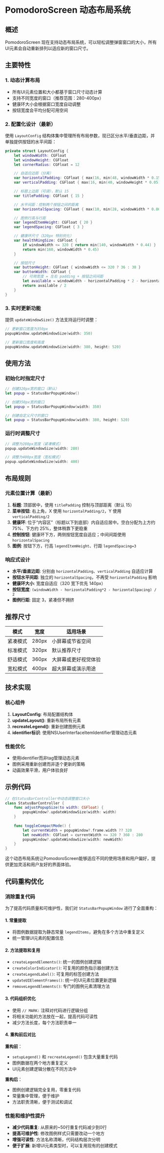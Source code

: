 # PomodoroScreen 动态布局系统

## 概述

PomodoroScreen 现在支持动态布局系统，可以轻松调整弹窗窗口的大小，所有UI元素会自动重新排列以适应新的窗口尺寸。

## 主要特性

### 1. 动态计算布局
- 所有UI元素位置和大小都基于窗口尺寸动态计算
- 支持不同宽度的窗口（推荐范围：280-400px）
- 健康环大小会根据窗口宽度自动调整
- 按钮宽度会平均分配可用空间

### 2. 配置化设计（最新）
使用 `LayoutConfig` 结构体集中管理所有布局参数，现已区分水平/垂直边距，并单独提供按钮的水平间距：
```swift
private struct LayoutConfig {
    let windowWidth: CGFloat
    let windowHeight: CGFloat
    let cornerRadius: CGFloat = 12

    // 自适应边距（分离）
    var horizontalPadding: CGFloat { max(16, min(48, windowWidth * 0.15)) }
    var verticalPadding: CGFloat { max(16, min(40, windowHeight * 0.05)) }

    // 标题上边距（可调），默认 15
    var titlePadding: CGFloat { 15 }

    // 水平间距：控制两个按钮之间的距离
    var horizontalSpacing: CGFloat { max(10, min(28, windowWidth * 0.06)) }

    // 图例行高与行距
    var legendItemHeight: CGFloat { 20 }
    var legendSpacing: CGFloat { 3 }

    // 健康环尺寸（320px 特别优化）
    var healthRingSize: CGFloat {
        if windowWidth <= 320 { return min(140, windowWidth * 0.44) }
        return min(160, windowWidth * 0.45)
    }

    // 按钮尺寸
    var buttonHeight: CGFloat { windowWidth <= 320 ? 36 : 38 }
    var buttonWidth: CGFloat {
        // 可用宽度 = 左右 padding + 按钮之间间距
        let available = windowWidth - horizontalPadding * 2 - horizontalSpacing
        return available / 2
    }
}
```

### 3. 实时更新功能
提供 `updateWindowSize()` 方法支持运行时调整：
```swift
// 更新窗口宽度为350px
popupWindow.updateWindowSize(width: 350)

// 更新窗口宽度和高度
popupWindow.updateWindowSize(width: 380, height: 520)
```

## 使用方法

### 初始化时指定尺寸
```swift
// 创建320px宽的窗口（默认）
let popup = StatusBarPopupWindow()

// 创建350px宽的窗口
let popup = StatusBarPopupWindow(width: 350)

// 创建自定义尺寸的窗口
let popup = StatusBarPopupWindow(width: 380, height: 520)
```

### 运行时调整尺寸
```swift
// 调整为280px宽度（紧凑模式）
popup.updateWindowSize(width: 280)

// 调整为400px宽度（宽松模式）
popup.updateWindowSize(width: 400)
```

## 布局规则

### 元素位置计算（最新）
1. **标题**: 顶部居中，使用 `titlePadding` 控制与顶部距离（默认 15）
2. **菜单按钮**: 右上角，X 使用 `horizontalPadding/2`，Y 使用 `verticalPadding/2`
3. **健康环**: 位于“内容区”（标题以下到底部）内自适应居中。空白分配为上方约 75%、下方约 25%，整体稍靠下更稳重
4. **控制按钮**: 健康环下方，两侧按钮宽度自适应；中间间距使用 `horizontalSpacing`
5. **图例**: 按钮下方，行高 `legendItemHeight`、行距 `legendSpacing=3`

### 响应式设计
- **水平/垂直边距**: 分别由 `horizontalPadding`、`verticalPadding` 自适应计算
- **按钮水平间距**: 独立的 `horizontalSpacing`，不再受 `horizontalPadding` 影响
- **健康环大小**: 宽度自适应（320 宽下优先 140px）
- **按钮宽度**: `(windowWidth - horizontalPadding*2 - horizontalSpacing) / 2`
- **图例行距**: 固定 3，紧凑但不拥挤

## 推荐尺寸

| 模式 | 宽度 | 适用场景 |
|------|------|----------|
| 紧凑模式 | 280px | 小屏幕或节省空间 |
| 标准模式 | 320px | 默认推荐尺寸 |
| 舒适模式 | 360px | 大屏幕或更好视觉体验 |
| 宽松模式 | 400px | 超大屏幕或演示用途 |

## 技术实现

### 核心组件
1. **LayoutConfig**: 布局配置结构体
2. **updateLayout()**: 重新布局所有元素
3. **recreateLegend()**: 重新创建图例元素
4. **identifier标识**: 使用NSUserInterfaceItemIdentifier管理动态元素

### 性能优化
- 使用identifier而非tag管理动态元素
- 图例采用重新创建而非逐个更新的策略
- 动画效果平滑，用户体验良好

## 示例代码

```swift
// 在StatusBarController中动态调整窗口大小
class StatusBarController {
    func adjustPopupSize(to width: CGFloat) {
        popupWindow?.updateWindowSize(width: width)
    }
    
    func toggleCompactMode() {
        let currentWidth = popupWindow?.frame.width ?? 320
        let newWidth: CGFloat = currentWidth <= 320 ? 360 : 280
        popupWindow?.updateWindowSize(width: newWidth)
    }
}
```

这个动态布局系统让PomodoroScreen能够适应不同的使用场景和用户偏好，提供更加灵活和用户友好的界面体验。

## 代码重构优化

### 消除重复代码
为了提高代码质量和可维护性，我们对 `StatusBarPopupWindow` 进行了全面重构：

#### 1. 常量提取
- 将图例数据提取为静态常量 `legendItems`，避免在多个方法中重复定义
- 统一管理UI元素的配置信息

#### 2. 方法提取和复用
- `createLegendElements()`: 统一的图例创建逻辑
- `createColorIndicator()`: 可复用的颜色指示器创建方法
- `createLegendLabel()`: 可复用的标签创建方法
- `updateUIElementFrames()`: 统一的UI元素位置更新逻辑
- `removeLegendElements()`: 专门的图例元素清理方法

#### 3. 代码组织优化
- 使用 `// MARK:` 注释对代码进行逻辑分组
- 将相关功能的方法放在一起，提高代码可读性
- 减少方法长度，每个方法职责单一

#### 4. 重构前后对比

**重构前**：
- `setupLegend()` 和 `recreateLegend()` 包含大量重复代码
- 图例数据在两个地方重复定义
- UI元素创建逻辑分散在不同方法中

**重构后**：
- 图例创建逻辑完全复用，零重复代码
- 常量集中管理，便于维护
- 方法职责清晰，便于测试和调试

### 性能和维护性提升
- **减少代码重复**: 从原来的~50行重复代码减少到0行
- **提高可维护性**: 修改图例样式只需要改动一个地方
- **增强可读性**: 方法名称清晰，代码结构层次分明
- **便于扩展**: 新增UI元素类型时，可以复用现有的创建模式

